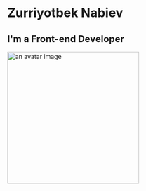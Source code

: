 # Zurriyotbek Nabiev

## I'm a Front-end Developer

<img src="https://media-exp1.licdn.com/dms/image/C4E03AQHkfj3ir2vmoQ/profile-displayphoto-shrink_800_800/0/1654235342409?e=1671062400&v=beta&t=o2-b85tXYGWpisjHORvD0PN7R6aU4quVMS_WerTXKGI" alt="an avatar image" width="300" height="300"/>
